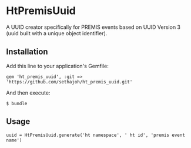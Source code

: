 # HtPremisUuid

A UUID creator specifically for PREMIS events based on UUID Version 3 (uuid built with a unique object identifier).

## Installation

Add this line to your application's Gemfile:

    gem 'ht_premis_uuid', :git => 'https://github.com/sethajoh/ht_premis_uuid.git'

And then execute:

    $ bundle

## Usage

    uuid = HtPremisUuid.generate('ht namespace', ' ht id', 'premis event name')
